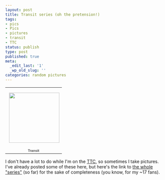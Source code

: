 ```yaml
---
layout: post
title: Transit series (oh the pretension!)
tags:
- pics
- Pics
- pictures
- transit
- TTC
status: publish
type: post
published: true
meta:
  _edit_last: '1'
  _wp_old_slug: ''
categories: random pictures
---
```

<table style="width:194px;"><tr><td align="center" style="height:194px;background:url(http://picasaweb.google.com/s/c/transparent_album_background.gif) no-repeat left"><a href="http://picasaweb.google.com/fabio.fzero/Transit?feat=embedwebsite"><img src="http://lh4.ggpht.com/_WGXH_pY7Mfk/TS_IWIf1QUE/AAAAAAAAD2o/Se76hmzlCQk/s160-c/Transit.jpg" width="160" height="160" style="margin:1px 0 0 4px;"></a></td></tr><tr><td style="text-align:center;font-family:arial,sans-serif;font-size:11px"><a href="http://picasaweb.google.com/fabio.fzero/Transit?feat=embedwebsite" style="color:#4D4D4D;font-weight:bold;text-decoration:none;">Transit</a></td></tr></table>

I don't have a lot to do while I'm on the <a href="http://ttc.ca">TTC</a>, so sometimes I take pictures. I've already posted some of these here, but here's the link to <a href="http://picasaweb.google.com/fabio.fzero/Transit?feat=directlink">the whole "series"</a> (so far) for the sake of completeness (you know, for my ~17 fans).
